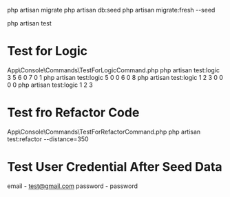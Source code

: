 php artisan migrate
php artisan db:seed
php artisan migrate:fresh --seed

php artisan test

# Test for Logic

App\Console\Commands\TestForLogicCommand.php
php artisan test:logic 3 5 6 0 7 0 1
php artisan test:logic 5 0 0 6 0 8
php artisan test:logic 1 2 3 0 0 0 0
php artisan test:logic 1 2 3

# Test fro Refactor Code

App\Console\Commands\TestForRefactorCommand.php
php artisan test:refactor --distance=350

# Test User Credential After Seed Data

email - test@gmail.com
password - password
